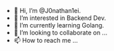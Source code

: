 - 👋 Hi, I’m @J0nathan1ei.
- 👀 I’m interested in Backend Dev.
- 🌱 I’m currently learning Golang.
- 💞️ I’m looking to collaborate on ...
- 📫 How to reach me ...

<!---
J0nathan1ei/J0nathan1ei is a ✨ special ✨ repository because its `README.md` (this file) appears on your GitHub profile.
You can click the Preview link to take a look at your changes.
--->
